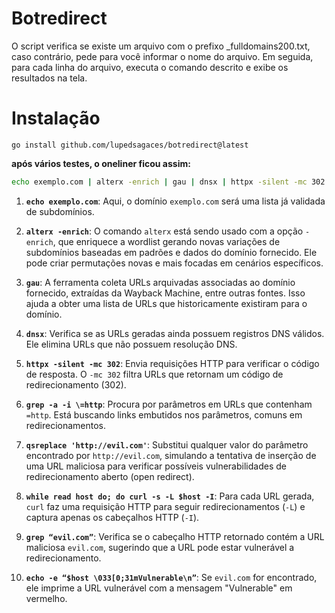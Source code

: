# Botredirect

O script verifica se existe um arquivo com o prefixo _fulldomains200.txt, caso contrário, pede para você informar o nome do arquivo. Em seguida, para cada linha do arquivo, executa o comando descrito e exibe os resultados na tela.

# Instalação

```
go install github.com/lupedsagaces/botredirect@latest

```

**após vários testes, o oneliner ficou assim:**
```bash
echo exemplo.com | alterx -enrich | gau | dnsx | httpx -silent -mc 302 | grep -a -i \=http | qsreplace 'http://evil.com' | while read host do;do curl -s -L $host -I|grep “evil.com” && echo -e “$host \033[0;31mVulnerable\n” ;done
```


1. **`echo exemplo.com`**: Aqui, o domínio `exemplo.com` será uma lista já validada de subdomínios.
    
2. **`alterx -enrich`**: O comando `alterx` está sendo usado com a opção `-enrich`, que enriquece a wordlist gerando novas variações de subdomínios baseadas em padrões e dados do domínio fornecido. Ele pode criar permutações novas e mais focadas em cenários específicos.
    
3. **`gau`**: A ferramenta coleta URLs arquivadas associadas ao domínio fornecido, extraídas da Wayback Machine, entre outras fontes. Isso ajuda a obter uma lista de URLs que historicamente existiram para o domínio.
    
4. **`dnsx`**: Verifica se as URLs geradas ainda possuem registros DNS válidos. Ele elimina URLs que não possuem resolução DNS.
    
5. **`httpx -silent -mc 302`**: Envia requisições HTTP para verificar o código de resposta. O `-mc 302` filtra URLs que retornam um código de redirecionamento (302).
    
6. **`grep -a -i \=http`**: Procura por parâmetros em URLs que contenham `=http`. Está buscando links embutidos nos parâmetros, comuns em redirecionamentos.
    
7. **`qsreplace 'http://evil.com'`**: Substitui qualquer valor do parâmetro encontrado por `http://evil.com`, simulando a tentativa de inserção de uma URL maliciosa para verificar possíveis vulnerabilidades de redirecionamento aberto (open redirect).
    
8. **`while read host do; do curl -s -L $host -I`**: Para cada URL gerada, `curl` faz uma requisição HTTP para seguir redirecionamentos (`-L`) e captura apenas os cabeçalhos HTTP (`-I`).
    
9. **`grep “evil.com”`**: Verifica se o cabeçalho HTTP retornado contém a URL maliciosa `evil.com`, sugerindo que a URL pode estar vulnerável a redirecionamento.
    
10. **`echo -e “$host \033[0;31mVulnerable\n”`**: Se `evil.com` for encontrado, ele imprime a URL vulnerável com a mensagem "Vulnerable" em vermelho.
    
